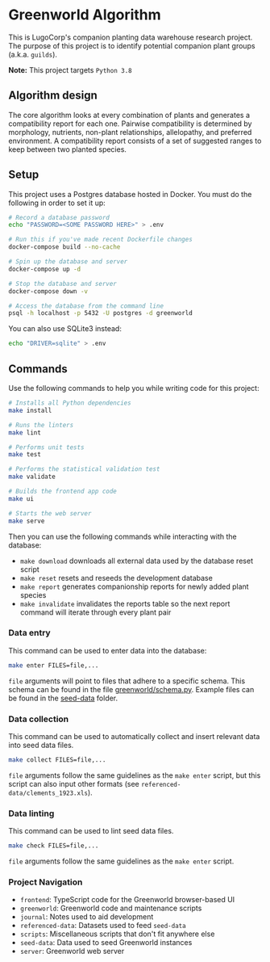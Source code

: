 # Greenworld Algorithm
This is LugoCorp's companion planting data warehouse research project.
The purpose of this project is to identify potential companion plant groups (a.k.a. `guilds`).

**Note:** This project targets `Python 3.8`

## Algorithm design
The core algorithm looks at every combination of plants and generates a compatibility report for each one.
Pairwise compatibility is determined by morphology, nutrients, non-plant relationships, allelopathy, and preferred environment.
A compatibility report consists of a set of suggested ranges to keep between two planted species.

## Setup
This project uses a Postgres database hosted in Docker.
You must do the following in order to set it up:
```bash
# Record a database password
echo "PASSWORD=<SOME PASSWORD HERE>" > .env

# Run this if you've made recent Dockerfile changes
docker-compose build --no-cache

# Spin up the database and server
docker-compose up -d

# Stop the database and server
docker-compose down -v

# Access the database from the command line
psql -h localhost -p 5432 -U postgres -d greenworld
```

You can also use SQLite3 instead:
```bash
echo "DRIVER=sqlite" > .env
```

## Commands
Use the following commands to help you while writing code for this project:

```bash
# Installs all Python dependencies
make install

# Runs the linters
make lint

# Performs unit tests
make test

# Performs the statistical validation test
make validate

# Builds the frontend app code
make ui

# Starts the web server
make serve
```

Then you can use the following commands while interacting with the database:

- `make download` downloads all external data used by the database reset script
- `make reset` resets and reseeds the development database
- `make report` generates companionship reports for newly added plant species
- `make invalidate` invalidates the reports table so the next report command will iterate through every plant pair

### Data entry
This command can be used to enter data into the database:

```bash
make enter FILES=file,...
```

`file` arguments will point to files that adhere to a specific schema.
This schema can be found in the file [greenworld/schema.py](./greenworld/schema.py).
Example files can be found in the [seed-data](./seed-data) folder.

### Data collection
This command can be used to automatically collect and insert relevant data into seed data files.

```bash
make collect FILES=file,...
```

`file` arguments follow the same guidelines as the `make enter` script, but this script can also input other formats (see `referenced-data/clements_1923.xls`).

### Data linting
This command can be used to lint seed data files.

```bash
make check FILES=file,...
```

`file` arguments follow the same guidelines as the `make enter` script.

### Project Navigation
- `frontend`: TypeScript code for the Greenworld browser-based UI
- `greenworld`: Greenworld code and maintenance scripts
- `journal`: Notes used to aid development
- `referenced-data`: Datasets used to feed `seed-data`
- `scripts`: Miscellaneous scripts that don't fit anywhere else
- `seed-data`: Data used to seed Greenworld instances
- `server`: Greenworld web server
